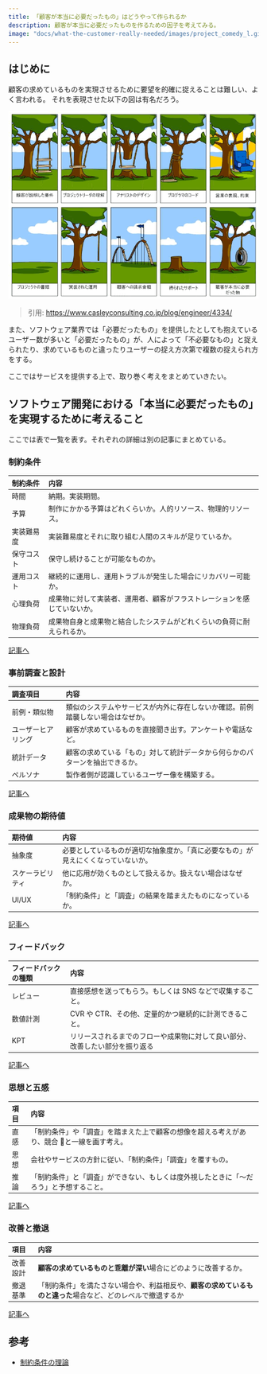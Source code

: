 ```yaml
---
title: 「顧客が本当に必要だったもの」はどうやって作られるか
description: 顧客が本当に必要だったものを作るための因子を考えてみる。
image: "docs/what-the-customer-really-needed/images/project_comedy_l.gif"
---
```


## はじめに

顧客の求めているものを実現させるために要望を的確に捉えることは難しい、よく言われる。
それを表現させた以下の図は有名だろう。

![有名な顧客が本当に必要だったものの図](./images/project_comedy_l.gif)

> 引用: <https://www.casleyconsulting.co.jp/blog/engineer/4334/>

また、ソフトウェア業界では「必要だったもの」を提供したとしても抱えているユーザー数が多いと「必要だったもの」が、人によって「不必要なもの」と捉えられたり、求めているものと違ったりユーザーの捉え方次第で複数の捉えられ方をする。

ここではサービスを提供する上で、取り巻く考えをまとめていきたい。

## ソフトウェア開発における「本当に必要だったもの」を実現するために考えること

ここでは表で一覧を表す。それぞれの詳細は別の記事にまとめている。

### 制約条件

| 制約条件   | 内容                                                                     |
| :--------- | :----------------------------------------------------------------------- |
| 時間       | 納期。実装期間。                                                         |
| 予算       | 制作にかかる予算はどれくらいか。人的リソース、物理的リソース。           |
| 実装難易度 | 実装難易度とそれに取り組む人間のスキルが足りているか。                   |
| 保守コスト | 保守し続けることが可能なものか。                                         |
| 運用コスト | 継続的に運用し、運用トラブルが発生した場合にリカバリー可能か。           |
| 心理負荷   | 成果物に対して実装者、運用者、顧客がフラストレーションを感じていないか。 |
| 物理負荷   | 成果物自身と成果物と結合したシステムがどれくらいの負荷に耐えられるか。   |

[記事へ](./theory-of-constraints)

### 事前調査と設計

| 調査項目           | 内容                                                                           |
| :----------------- | :----------------------------------------------------------------------------- |
| 前例・類似物       | 類似のシステムやサービスが内外に存在しないか確認。前例踏襲しない場合はなぜか。 |
| ユーザーヒアリング | 顧客が求めているものを直接聞き出す。アンケートや電話など。                     |
| 統計データ         | 顧客の求めている「もの」対して統計データから何らかのパターンを抽出できるか。   |
| ペルソナ           | 製作者側が認識しているユーザー像を構築する。                                   |

[記事へ](./preliminary-research-and-design.md)

### 成果物の期待値

| 期待値           | 内容                                                                               |
| :--------------- | :--------------------------------------------------------------------------------- |
| 抽象度           | 必要としているものが適切な抽象度か。「真に必要なもの」が見えにくくなっていないか。 |
| スケーラビリティ | 他に応用が効くものとして扱えるか。扱えない場合はなぜか。                           |
| UI/UX            | 「制約条件」と「調査」の結果を踏まえたものになっているか。                         |

[記事へ](./preliminary-research-and-design.md)

### フィードバック

| フィードバックの種類 | 内容                                                                         |
| :------------------- | :--------------------------------------------------------------------------- |
| レビュー             | 直接感想を送ってもらう。もしくは SNS などで収集すること。                    |
| 数値計測             | CVR や CTR、その他、定量的かつ継続的に計測できること。                       |
| KPT                  | リリースされるまでのフローや成果物に対して良い部分、改善したい部分を振り返る |

[記事へ](./feedback)

### 思想と五感

| 項目 | 内容                                                                                       |
| :--- | :----------------------------------------------------------------------------------------- |
| 直感 | 「制約条件」や「調査」を踏まえた上で顧客の想像を超える考えがあり、競合  と一線を画す考え。 |
| 思想 | 会社やサービスの方針に従い、「制約条件」「調査」を覆すもの。                               |
| 推論 | 「制約条件」と「調査」ができない、もしくは度外視したときに「〜だろう」と予想すること。     |

[記事へ](./thought-and-senses)

### 改善と撤退

| 項目     | 内容                                                                                                         |
| :------- | :----------------------------------------------------------------------------------------------------------- |
| 改善設計 | **顧客の求めているものと乖離が深い**場合にどのように改善するか。                                             |
| 撤退基準 | 「制約条件」を満たさない場合や、利益相反や、**顧客の求めているものと違った**場合など、どのレベルで撤退するか |

[記事へ](./improvement-and-withdrawal)

## 参考

- [制約条件の理論](https://ja.wikipedia.org/wiki/%E5%88%B6%E7%B4%84%E6%9D%A1%E4%BB%B6%E3%81%AE%E7%90%86%E8%AB%96)
